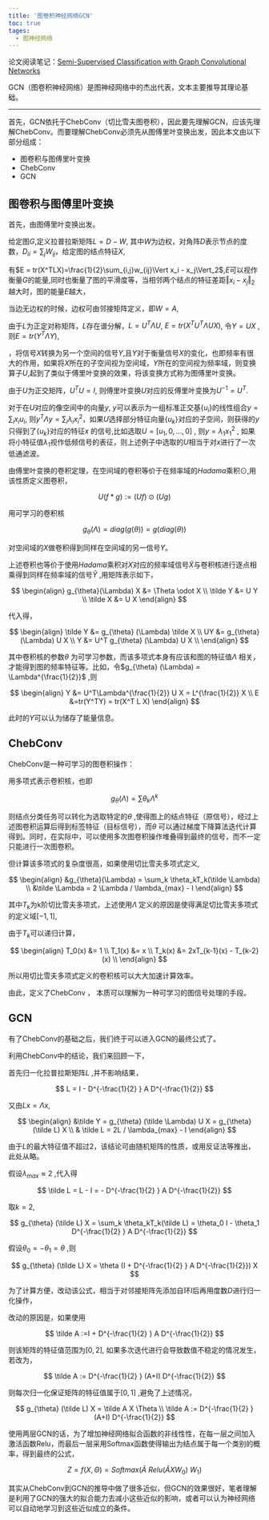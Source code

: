 ```yaml
---
title: '图卷积神经网络GCN'
toc: true
tages:
  - 图神经网络
---
```


论文阅读笔记：[Semi-Supervised Classification with Graph Convolutional Networks](https://arxiv.org/abs/1609.02907v4)

GCN（图卷积神经网络）是图神经网络中的杰出代表，文本主要推导其理论基础。

---

首先，GCN依托于ChebConv（切比雪夫图卷积），因此要先理解GCN，应该先理解ChebConv。而要理解ChebConv必须先从图傅里叶变换出发，因此本文由以下部分组成：

* 图卷积与图傅里叶变换
* ChebConv
* GCN



## 图卷积与图傅里叶变换

首先，由图傅里叶变换出发。



给定图$G$,定义拉普拉斯矩阵$L=D-W$, 其中$W$为边权，对角阵$D$表示节点的度数，$D_{ii}=\sum_j W_{ij}$，给定图的结点特征$X$,

有$E = tr(X^TLX)=\frac{1}{2}\sum_{i,j}w_{ij}\Vert x_i - x_j\Vert_2$,$E$可以视作衡量$G$的能量,同时也衡量了图的平滑度等，当相邻两个结点的特征差距$\Vert x_i-x_j\Vert_2$越大时，图的能量$E$越大，

当边无边权的时候，边权可由邻接矩阵定义，即$W=A$,

由于$L$为正定对称矩阵，$L$存在谱分解，$L=U^T \Lambda U$, $E=tr(X^T U^T \Lambda U X)$, 令$Y = UX$ ,则$E=tr(Y^T \Lambda Y)$, 

 ，将信号$X$转换为另一个空间的信号$Y$,且$Y$对于衡量信号$X$的变化，也即频率有很大的作用，如果将$X$所在的子空间视为空间域，$Y$所在的空间视为频率域，则变换算子$U$,起到了类似于傅里叶变换的效果，将该变换方式称为图傅里叶变换。

由于$U$为正交矩阵，$U^TU=I$, 则傅里叶变换$U$对应的反傅里叶变换为$U^{-1}=U^T$.

对于在$U$对应的像空间中的向量$y$, $y$可以表示为一组标准正交基$\{u_i\}$的线性组合$y = \sum_i x_i u_i$, 则$y^T \Lambda y = \sum_i \lambda_i x_i^2$，如果$U$选择部分特征向量$\{u_k\}$对应的子空间，则获得的$y$只得到了$\{u_k\}$对应的特征$x$ 的信号,比如选取$U = [u_1,0,...,0]$ , 则$y = \lambda_1 x_1^2$ , 如果将小特征值$\lambda_1$视作低频信号的表征，则上述例子中选取的$U$相当于对$x$进行了一次低通滤波。



由傅里叶变换的卷积定理，在空间域的卷积等价于在频率域的$Hadama$乘积$\odot$,用该性质定义图卷积，


$$
U(f *g) := (Uf) \odot (Ug)
$$


用可学习的卷积核

$$
g_{\theta} (\Lambda)=diag(g(\theta)) = g(diag(\theta))
$$

对空间域的$X$做卷积得到同样在空间域的另一信号$Y$。

上述卷积也等价于使用$Hadama$乘积对$X$对应的频率域信号$\tilde X$与卷积核进行逐点相乘得到同样在频率域的信号$\tilde Y$ ,用矩阵表示如下，

$$
\begin{align}
g_{\theta}(\Lambda) X &=  \Theta \odot X \\
\tilde Y &= U Y \\
\tilde X &= U X
\end{align}
$$


代入得，

$$
\begin{align}
\tilde Y &= g_{\theta} (\Lambda) \tilde X \\
UY &= g_{\theta} (\Lambda) U X \\
Y &= U^T g_{\theta} (\Lambda) U X \\
\end{align}
$$

其中卷积核的参数$\theta$ 为可学习参数，而该多项式本身有应该和图的特征值$\Lambda$ 相关，才能得到图的频率特征等。比如，令$g_{\theta} (\Lambda) = \Lambda^{\frac{1}{2}}$ ,则 

$$
\begin{align}
Y &= U^T\Lambda^{\frac{1}{2}} U X = L^{\frac{1}{2}} X \\
E &=tr(Y^TY) = tr(X^T L X)
\end{align}
$$

此时的$Y$可以认为储存了能量信息。



## ChebConv

ChebConv是一种可学习的图卷积操作：



用多项式表示卷积核，也即

$$
g_{\theta} (\Lambda) = \sum \theta_k \Lambda^k
$$

则结点分类任务可以转化为选取特定的$\theta$ ,使得图上的结点特征（原信号），经过上述图卷积运算后得到标签特征（目标信号），而$\theta$ 可以通过梯度下降算法迭代计算得到。同时，在实际中，可以使用多次图卷积操作堆叠得到最终的信号，而不一定只能进行一次图卷积。

但计算该多项式的复杂度很高，如果使用切比雪夫多项式定义,

$$
\begin{align}
&g_{\theta}(\Lambda) = \sum_k \theta_kT_k(\tilde \Lambda) \\
&\tilde \Lambda = 2 \Lambda / \lambda_{max} - I 
\end{align}
$$

其中$T_k$为k阶切比雪夫多项式，上述使用$\tilde \Lambda$ 定义的原因是使得满足切比雪夫多项式的定义域$[-1,1]$,

由于$T_k$可以递归计算，

$$
\begin{align}
T_0(x) &= 1 \\
T_1(x) &= x \\
T_k(x) &= 2xT_{k-1}(x) - T_{k-2}(x) \\
\end{align}
$$

所以用切比雪夫多项式定义的卷积核可以大大加速计算效率。

由此，定义了ChebConv  ， 本质可以理解为一种可学习的图信号处理的手段。



## GCN

有了ChebConv的基础之后，我们终于可以进入GCN的最终公式了。



利用ChebConv中的结论，我们来回顾一下，

首先归一化拉普拉斯矩阵$L$ ,并不影响结果，

$$
L = I - D^{-\frac{1}{2} } A D^{-\frac{1}{2}}
$$

又由$Lx = \Lambda x$,

$$
\begin{align}
&\tilde Y = g_{\theta} (\tilde \Lambda) U X  = g_{\theta} (\tilde L) X \\
& \tilde L = 2L / \lambda_{max} - I
\end{align}
$$

由于$L$的最大特征值不超过2，该结论可由随机矩阵的性质，或用反证法等推出，此处从略。

假设$\lambda_{max} \approx 2$ ,代入得

$$
\tilde L = L - I = - D^{-\frac{1}{2} } A D^{-\frac{1}{2}}
$$

取$k=2$,

$$
g_{\theta} (\tilde L) X = \sum_k \theta_kT_k(\tilde L) = \theta_0 I - \theta_1 D^{-\frac{1}{2} } A D^{-\frac{1}{2}}
$$

假设$\theta_0 = -\theta_1 =\theta$ ,则

$$
g_{\theta} (\tilde L) X =  \theta (I + D^{-\frac{1}{2} } A D^{-\frac{1}{2}}) X
$$

为了计算方便，改动该公式，相当于对邻接矩阵先添加自环$I$后再用度数$D$进行归一化操作，

改动的原因是，如果使用

$$
\tilde A :=I + D^{-\frac{1}{2} } A D^{-\frac{1}{2}}
$$

则该矩阵的特征值范围为$[0,2]$, 如果多次迭代进行会导致数值不稳定的情况发生，若改为，

$$
\tilde A := D^{-\frac{1}{2} } (A+I) D^{-\frac{1}{2}}
$$

则每次归一化保证矩阵的特征值属于$[0,1]$ ,避免了上述情况，

$$
g_{\theta} (\tilde L) X =   \tilde A  X \Theta  \\
\tilde A := D^{-\frac{1}{2} } (A+I) D^{-\frac{1}{2}}
$$

使用两层GCN的话，为了增加神经网络拟合函数的非线性性，在每一层之间加入激活函数Relu，而最后一层采用Softmax函数使得输出为结点属于每一个类别的概率，得到最终的公式，

$$
Z = f(X,\Theta) = Softmax(\tilde A \ Relu(\tilde A XW_0) \ W_1) 
$$


其实从ChebConv到GCN的推导中做了很多近似，但GCN的效果很好，笔者理解是利用了GCN的强大的拟合能力去减小这些近似的影响，或者可以认为神经网络可以自动地学习到这些近似成立的条件。
